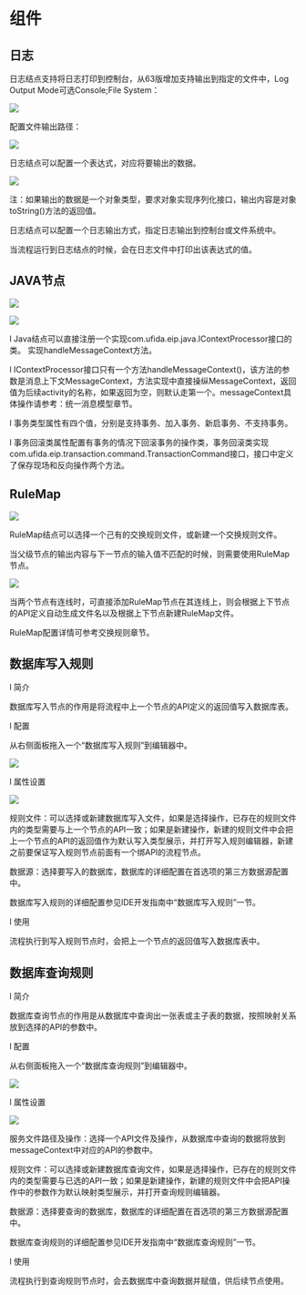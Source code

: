 # 组件

## 日志

日志结点支持将日志打印到控制台，从63版增加支持输出到指定的文件中，Log Output Mode可选Console;File System：

![](/assets/7/image155.png)



配置文件输出路径：

![](/assets/7/image156.png)

日志结点可以配置一个表达式，对应将要输出的数据。

![](/assets/7/image157.png)

注：如果输出的数据是一个对象类型，要求对象实现序列化接口，输出内容是对象toString()方法的返回值。

日志结点可以配置一个日志输出方式，指定日志输出到控制台或文件系统中。

当流程运行到日志结点的时候，会在日志文件中打印出该表达式的值。



## JAVA节点


![](/assets/7/image158.png)

![](/assets/7/image159.png)

l Java结点可以直接注册一个实现com.ufida.eip.java.IContextProcessor接口的类。 实现handleMessageContext方法。

l IContextProcessor接口只有一个方法handleMessageContext()，该方法的参数是消息上下文MessageContext，方法实现中直接操纵MessageContext，返回值为后续activity的名称，如果返回为空，则默认走第一个。messageContext具体操作请参考：统一消息模型章节。

l 事务类型属性有四个值，分别是支持事务、加入事务、新启事务、不支持事务。

l 事务回滚类属性配置有事务的情况下回滚事务的操作类，事务回滚类实现com.ufida.eip.transaction.command.TransactionCommand接口，接口中定义了保存现场和反向操作两个方法。



## RuleMap

![](/assets/7/image160.png)


RuleMap结点可以选择一个己有的交换规则文件，或新建一个交换规则文件。

当父级节点的输出内容与下一节点的输入值不匹配的时候，则需要使用RuleMap节点。

![](/assets/7/image161.png)

当两个节点有连线时，可直接添加RuleMap节点在其连线上，则会根据上下节点的API定义自动生成文件名以及根据上下节点新建RuleMap文件。

RuleMap配置详情可参考交换规则章节。

## 数据库写入规则

l 简介

数据库写入节点的作用是将流程中上一个节点的API定义的返回值写入数据库表。

l 配置

从右侧面板拖入一个“数据库写入规则”到编辑器中。

![](/assets/7/image162.png)

l 属性设置

![](/assets/7/image163.png)


规则文件：可以选择或新建数据库写入文件，如果是选择操作，已存在的规则文件内的类型需要与上一个节点的API一致；如果是新建操作，新建的规则文件中会把上一个节点的API的返回值作为默认写入类型展示，并打开写入规则编辑器，新建之前要保证写入规则节点前面有一个绑API的流程节点。

数据源：选择要写入的数据库，数据库的详细配置在首选项的第三方数据源配置中。

数据库写入规则的详细配置参见IDE开发指南中“数据库写入规则”一节。

l 使用

流程执行到写入规则节点时，会把上一个节点的返回值写入数据库表中。



## 数据库查询规则

l 简介

数据库查询节点的作用是从数据库中查询出一张表或主子表的数据，按照映射关系放到选择的API的参数中。

l 配置

从右侧面板拖入一个“数据库查询规则”到编辑器中。

![](/assets/7/image164.png)

l 属性设置

![](/assets/7/image165.png)


服务文件路径及操作：选择一个API文件及操作，从数据库中查询的数据将放到messageContext中对应的API的参数中。

规则文件：可以选择或新建数据库查询文件，如果是选择操作，已存在的规则文件内的类型需要与已选的API一致；如果是新建操作，新建的规则文件中会把API操作中的参数作为默认映射类型展示，并打开查询规则编辑器。

数据源：选择要查询的数据库，数据库的详细配置在首选项的第三方数据源配置中。

数据库查询规则的详细配置参见IDE开发指南中“数据库查询规则”一节。

l 使用

流程执行到查询规则节点时，会去数据库中查询数据并赋值，供后续节点使用。

 
